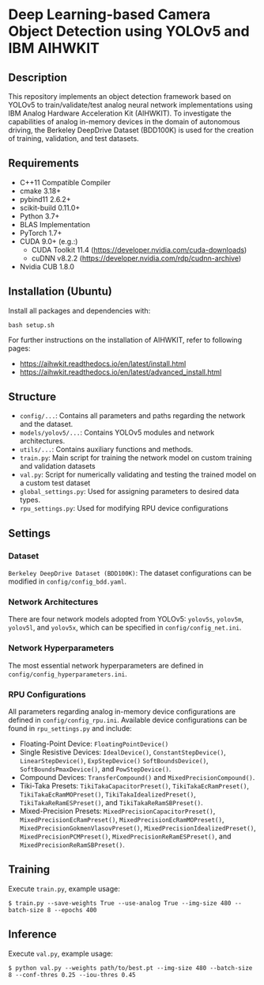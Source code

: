 # Deep Learning-based Camera Object Detection using YOLOv5 and IBM AIHWKIT 

## Description
This repository implements an object detection framework based on YOLOv5 
to train/validate/test analog neural network implementations using 
IBM Analog Hardware Acceleration Kit (AIHWKIT). To investigate the 
capabilities of analog in-memory devices in the domain of autonomous driving,
the Berkeley DeepDrive Dataset (BDD100K) is used for the creation of
training, validation, and test datasets.

## Requirements 
- C++11 Compatible Compiler
- cmake 3.18+
- pybind11 2.6.2+
- scikit-build 0.11.0+
- Python 3.7+
- BLAS Implementation
- PyTorch 1.7+
- CUDA 9.0+ (e.g.:)
  - CUDA Toolkit 11.4 (https://developer.nvidia.com/cuda-downloads)
  - cuDNN v8.2.2 (https://developer.nvidia.com/rdp/cudnn-archive)
- Nvidia CUB 1.8.0

## Installation (Ubuntu)
Install all packages and dependencies with:

`bash setup.sh`

For further instructions on the installation of AIHWKIT, refer to following pages:
- https://aihwkit.readthedocs.io/en/latest/install.html
- https://aihwkit.readthedocs.io/en/latest/advanced_install.html

## Structure
- `config/...`: Contains all parameters and paths regarding the network and the dataset.
- `models/yolov5/...`: Contains YOLOv5 modules and network architectures.
- `utils/...`: Contains auxiliary functions and methods.
- `train.py`: Main script for training the network model on custom training and validation datasets
- `val.py`: Script for numerically validating and testing the trained model on a custom test dataset
- `global_settings.py`: Used for assigning parameters to desired data types. 
- `rpu_settings.py`: Used for modifying RPU device configurations

## Settings
### Dataset
`Berkeley DeepDrive Dataset (BDD100K)`: The dataset configurations can be modified in `config/config_bdd.yaml`.

### Network Architectures
There are four network models adopted from YOLOv5: `yolov5s`, `yolov5m`, `yolov5l`, and `yolov5x`, 
which can be specified in `config/config_net.ini`.

### Network Hyperparameters
The most essential network hyperparameters are defined in `config/config_hyperparameters.ini`.

### RPU Configurations
All parameters regarding analog in-memory device configurations are defined in `config/config_rpu.ini`. 
Available device configurations can be found in `rpu_settings.py` and include:
- Floating-Point Device: `FloatingPointDevice()`
- Single Resistive Devices: `IdealDevice()`, `ConstantStepDevice()`, `LinearStepDevice()`, `ExpStepDevice()`
`SoftBoundsDevice()`, `SoftBoundsPmaxDevice()`, and `PowStepDevice()`.
- Compound Devices: `TransferCompound()` and `MixedPrecisionCompound()`.
- Tiki-Taka Presets: `TikiTakaCapacitorPreset()`, `TikiTakaEcRamPreset()`, `TikiTakaEcRamMOPreset()`, 
`TikiTakaIdealizedPreset()`, `TikiTakaReRamESPreset()`, and `TikiTakaReRamSBPreset()`.
- Mixed-Precision Presets: `MixedPrecisionCapacitorPreset()`, `MixedPrecisionEcRamPreset()`, 
`MixedPrecisionEcRamMOPreset()`, `MixedPrecisionGokmenVlasovPreset()`, `MixedPrecisionIdealizedPreset()`, 
`MixedPrecisionPCMPreset()`, `MixedPrecisionReRamESPreset()`, and `MixedPrecisionReRamSBPreset()`.

## Training
Execute `train.py`, example usage: 

`$ train.py --save-weights True --use-analog True --img-size 480 --batch-size 8 --epochs 400`

## Inference
Execute `val.py`, example usage:

`$ python val.py --weights path/to/best.pt --img-size 480 --batch-size 8 --conf-thres 0.25 --iou-thres 0.45`



